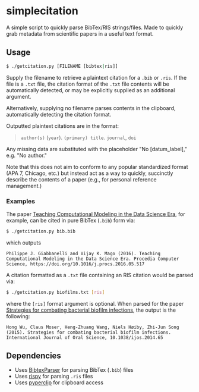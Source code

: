 # simplecitation
A simple script to quickly parse BibTex/RIS strings/files. Made to quickly grab metadata from scientific papers in a useful text format.

## Usage

```bash
$ ./getcitation.py [FILENAME [bibtex|ris]]
```

Supply the filename to retrieve a plaintext citation for a `.bib` or `.ris`. If the file is a `.txt` file, the citation format of the `.txt` file contents will be automatically detected, or may be explicitly supplied as an additional argument.

Alternatively, supplying no filename parses contents in the clipboard, automatically detecting the citation format.

Outputted plaintext citations are in the format:

> `author(s)` (`year`). `(primary) title`. `journal`, `doi`

Any missing data are substituted with the placeholder "No [datum\_label]," e.g. "No author."

Note that this does not aim to conform to any popular standardized format (APA 7, Chicago, etc.) but instead act as a way to quickly, succinctly describe the contents of a paper (e.g., for personal reference management.)

### Examples

The paper [Teaching Computational Modeling in the Data Science Era](https://www.sciencedirect.com/science/article/pii/S1877050916310055), for example, can be cited in pure BibTex (`.bib`) form via:

```bash
$ ./getcitation.py bib.bib
```

which outputs

```
Philippe J. Giabbanelli and Vijay K. Mago (2016). Teaching Computational Modeling in the Data Science Era. Procedia Computer Science, https://doi.org/10.1016/j.procs.2016.05.517
```



A citation formatted as a `.txt` file containing an RIS citation would be parsed via:

```bash
$ ./getcitation.py biofilms.txt [ris]
```

where the `[ris]` format argument is optional. When parsed for the paper [Strategies for combating bacterial biofilm infections](https://www.nature.com/articles/ijos201465), the output is the following:

```
Hong Wu, Claus Moser, Heng-Zhuang Wang, Niels Høiby, Zhi-Jun Song (2015). Strategies for combating bacterial biofilm infections. International Journal of Oral Science, 10.1038/ijos.2014.65
```



## Dependencies
* Uses [BibtexParser](https://bibtexparser.readthedocs.io/en/master/) for parsing BibTex (`.bib`) files
* Uses [rispy](https://pypi.org/project/rispy/#description) for parsing `.ris` files
* Uses [pyperclip](https://pypi.org/project/pyperclip/) for clipboard access


